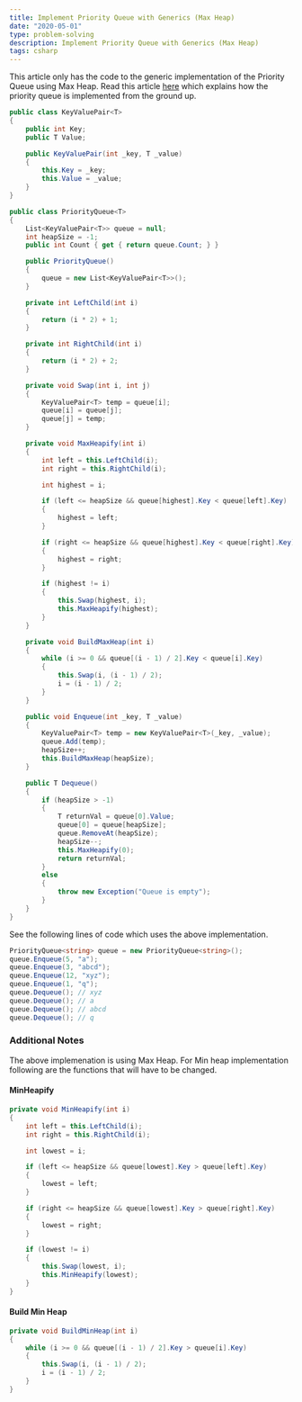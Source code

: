 ```yaml
---
title: Implement Priority Queue with Generics (Max Heap)
date: "2020-05-01"
type: problem-solving
description: Implement Priority Queue with Generics (Max Heap)
tags: csharp
---
```


This article only has the code to the generic implementation of the Priority Queue using Max Heap. Read this article [here](/priority-queue-implementation/) which explains how the priority queue is implemented from the ground up.

```csharp
public class KeyValuePair<T>
{
	public int Key;
	public T Value;

	public KeyValuePair(int _key, T _value)
	{
		this.Key = _key;
		this.Value = _value;
	}
}

public class PriorityQueue<T>
{
	List<KeyValuePair<T>> queue = null;
	int heapSize = -1;
	public int Count { get { return queue.Count; } }

	public PriorityQueue()
	{
		queue = new List<KeyValuePair<T>>();
	}

	private int LeftChild(int i)
	{
		return (i * 2) + 1;
	}

	private int RightChild(int i)
	{
		return (i * 2) + 2;
	}

	private void Swap(int i, int j)
	{
		KeyValuePair<T> temp = queue[i];
		queue[i] = queue[j];
		queue[j] = temp;
	}

	private void MaxHeapify(int i)
	{
		int left = this.LeftChild(i);
		int right = this.RightChild(i);

		int highest = i;

		if (left <= heapSize && queue[highest].Key < queue[left].Key)
		{
			highest = left;
		}

		if (right <= heapSize && queue[highest].Key < queue[right].Key)
		{
			highest = right;
		}

		if (highest != i)
		{
			this.Swap(highest, i);
			this.MaxHeapify(highest);
		}
	}

	private void BuildMaxHeap(int i)
	{
		while (i >= 0 && queue[(i - 1) / 2].Key < queue[i].Key)
		{
			this.Swap(i, (i - 1) / 2);
			i = (i - 1) / 2;
		}
	}

	public void Enqueue(int _key, T _value)
	{
		KeyValuePair<T> temp = new KeyValuePair<T>(_key, _value);
		queue.Add(temp);
		heapSize++;
		this.BuildMaxHeap(heapSize);
	}

	public T Dequeue()
	{
		if (heapSize > -1)
		{
			T returnVal = queue[0].Value;
			queue[0] = queue[heapSize];
			queue.RemoveAt(heapSize);
			heapSize--;
			this.MaxHeapify(0);
			return returnVal;
		}
		else
		{
			throw new Exception("Queue is empty");
		}
	}
}
```


See the following lines of code which uses the above implementation.

```csharp
PriorityQueue<string> queue = new PriorityQueue<string>();
queue.Enqueue(5, "a");
queue.Enqueue(3, "abcd");
queue.Enqueue(12, "xyz");
queue.Enqueue(1, "q");
queue.Dequeue(); // xyz
queue.Dequeue(); // a
queue.Dequeue(); // abcd
queue.Dequeue(); // q
```

### Additional Notes

The above implemenation is using Max Heap. For Min heap implementation following are the functions that will have to be changed.

#### MinHeapify

```csharp
private void MinHeapify(int i)
{
	int left = this.LeftChild(i);
	int right = this.RightChild(i);

	int lowest = i;

	if (left <= heapSize && queue[lowest].Key > queue[left].Key)
	{
		lowest = left;
	}

	if (right <= heapSize && queue[lowest].Key > queue[right].Key)
	{
		lowest = right;
	}

	if (lowest != i)
	{
		this.Swap(lowest, i);
		this.MinHeapify(lowest);
	}
}
```

#### Build Min Heap

```csharp
private void BuildMinHeap(int i)
{
	while (i >= 0 && queue[(i - 1) / 2].Key > queue[i].Key)
	{
		this.Swap(i, (i - 1) / 2);
		i = (i - 1) / 2;
	}
}
```
